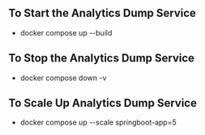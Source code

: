 


## To Start the Analytics Dump Service
 - docker compose up --build

## To Stop the Analytics Dump Service
- docker compose down -v

## To Scale Up Analytics Dump Service
- docker compose up --scale springboot-app=5